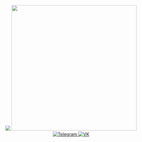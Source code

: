 <div id="header" align="center">
  <img src="https://github.githubassets.com/images/modules/profile/achievements/quickdraw-default.png">
  <img src="https://media.giphy.com/media/mTPjPA6SSXgTsnZ1Dh/giphy.gif" width="400"/>
</div>
</div>
<div id="badges" align="center">
  <a href="https://t.me/lonelywh1te">
    <img src="https://img.shields.io/badge/Telegram-blue?logo=telegram&logoColor=white&style=for-the-badge" alt="Telegram"/>
  </a>
  <a href="https://vk.com/mr.art1999">
    <img src="https://img.shields.io/badge/VK-blue?logo=vk&logoColor=white&style=for-the-badge" alt="VK"/>
  </a>
</div>
